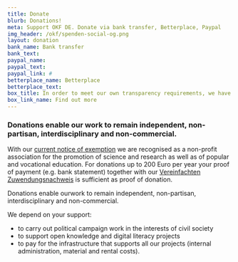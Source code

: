 ```yaml
---
title: Donate
blurb: Donations!
meta: Support OKF DE. Donate via bank transfer, Betterplace, Paypal
img_header: /okf/spenden-social-og.png
layout: donation
bank_name: Bank transfer
bank_text: 
paypal_name: 
paypal_text: 
paypal_link: #
betterplace_name: Betterplace
betterplace_text: 
box_title: In order to meet our own transparency requirements, we have compiled the most important transparency information
box_link_name: Find out more
---
```


### Donations enable our work to remain independent, non-partisan, interdisciplinary and non-commercial. 

With our [current notice of exemption](https://okfn.de/files/verein/Freistellungsbescheid-21-08-2017.pdf) we are recognised as a non-profit association for the promotion of science and research as well as of popular and vocational education. For donations up to 200 Euro per year your proof of payment (e.g. bank statement) together with our [Vereinfachten Zuwendungsnachweis](https://okfn.de/files/verein/OKF_Zuwendungen_vereinfachte_Zuwendungsbest.pdf) is sufficient as proof of donation.

Donations enable ourwork to remain independent, non-partisan, interdisciplinary and non-commercial. 

We depend on your support: 

* to carry out political campaign work in the interests of civil society 
* to support open knowledge and digital literacy projects
* to pay for the infrastructure that supports all our projects (internal administration, material and rental costs). 

